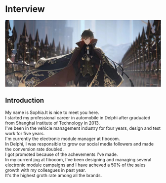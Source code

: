 # Interview

![1](/img/9751679212111_.pic.jpg)

## Introduction

My name is Sophia.It is nice to meet you here.  
I started my professional career in automobile in Delphi after graduated from Shanghai lnstitute of Technology in 2013.  
I've been in the vehicle management industry for four years, design and test work for five years.  
I'm currently the electronic module manager at fibocom.  
In Delphi, I was responsible to grow our social media followers and made the conversion rate doubled.  
I got promoted because of the achevements I've made.  
In my current jog at fibocom, I've been designing and managing several electronic module campaigns and I have acheved a 50% of the sales growth with my colleagues in past year.  
It's the highest groth rate among all the brands.  
